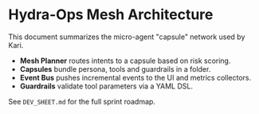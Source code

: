 # Hydra-Ops Mesh Architecture

This document summarizes the micro-agent "capsule" network used by Kari.

- **Mesh Planner** routes intents to a capsule based on risk scoring.
- **Capsules** bundle persona, tools and guardrails in a folder.
- **Event Bus** pushes incremental events to the UI and metrics collectors.
- **Guardrails** validate tool parameters via a YAML DSL.

See `DEV_SHEET.md` for the full sprint roadmap.
